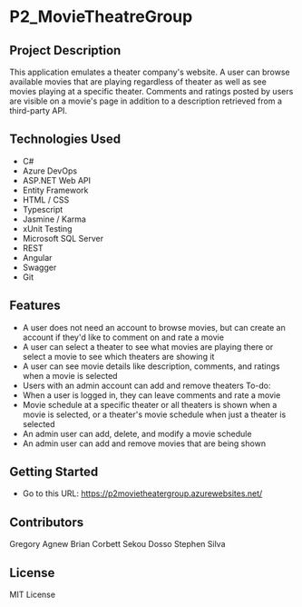 # P2_MovieTheatreGroup

## Project Description
This application emulates a theater company's website. A user can browse available movies that are playing regardless of theater as well as see movies playing at a specific theater. Comments and ratings posted by users are visible on a movie's page in addition to a description retrieved from a third-party API.

## Technologies Used
* C#
* Azure DevOps
* ASP.NET Web API
* Entity Framework
* HTML / CSS
* Typescript
* Jasmine / Karma
* xUnit Testing
* Microsoft SQL Server
* REST
* Angular
* Swagger
* Git

## Features
* A user does not need an account to browse movies, but can create an account if they'd like to comment on and rate a movie
* A user can select a theater to see what movies are playing there or select a movie to see which theaters are showing it
* A user can see movie details like description, comments, and ratings when a movie is selected
* Users with an admin account can add and remove theaters
To-do:
* When a user is logged in, they can leave comments and rate a movie
* Movie schedule at a specific theater or all theaters is shown when a movie is selected, or a theater's movie schedule when just a theater is selected
* An admin user can add, delete, and modify a movie schedule
* An admin user can add and remove movies that are being shown

## Getting Started
* Go to this URL:
   https://p2movietheatergroup.azurewebsites.net/
   
## Contributors
Gregory Agnew
Brian Corbett
Sekou Dosso
Stephen Silva

## License
MIT License
